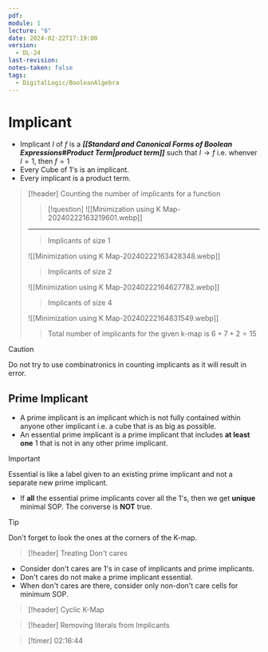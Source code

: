 ```yaml
---
pdf: 
module: 1
lecture: "6"
date: 2024-02-22T17:19:00
version:
  - DL-24
last-revision: 
notes-taken: false
tags:
  - DigitalLogic/BooleanAlgebra
---
```

# Implicant
- Implicant $I$ of $f$ is a ***[[Standard and Canonical Forms of Boolean Expressions#Product Term|product term]]*** such that $I \rightarrow f$ i.e. whenver $I = 1$, then $f = 1$  
- Every Cube of 1's is an implicant.
- Every implicant is a product term.

> [!header] Counting the number of implicants for a function
>> [!question] 
>> ![[Minimization using K Map-20240222163219601.webp]]
> ---
>
>> Implicants of size 1
>
> ![[Minimization using K Map-20240222163428348.webp]]
>
>> Implicants of size 2 
>
> ![[Minimization using K Map-20240222164627782.webp]]
>
>> Implicants of size 4
>
> ![[Minimization using K Map-20240222164831549.webp]]
> 
>> Total number of implicants for the given k-map is $6 + 7 + 2 = 15$

> [!caution] 
> Do not try to use combinatronics in counting implicants as it will result in error.

## Prime Implicant
- A prime implicant is an implicant which is not fully contained within anyone other implicant i.e. a cube that is as big as possible.
- An essential prime implicant is a prime implicant that includes **at least one** 1 that is not in any other prime implicant.

> [!important] 
> Essential is like a label given to an existing prime implicant and not a separate new prime implicant.

- If **all** the essential prime implicants cover all the 1's, then we get **unique** minimal SOP. The converse is **NOT** true.


> [!tip] 
> Don't forget to look the ones at the corners of the K-map.


> [!header] Treating Don't cares
- Consider don't cares are 1's in case of implicants and prime implicants.
- Don't cares do not make a prime implicant essential.
- When don't cares are there, consider only non-don't care cells for minimum SOP.

> [!header] Cyclic K-Map




> [!header] Removing literals from Implicants


> [!timer] 02:16:44

